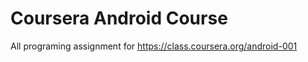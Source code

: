 Coursera Android Course
=======================

All programing assignment for https://class.coursera.org/android-001
